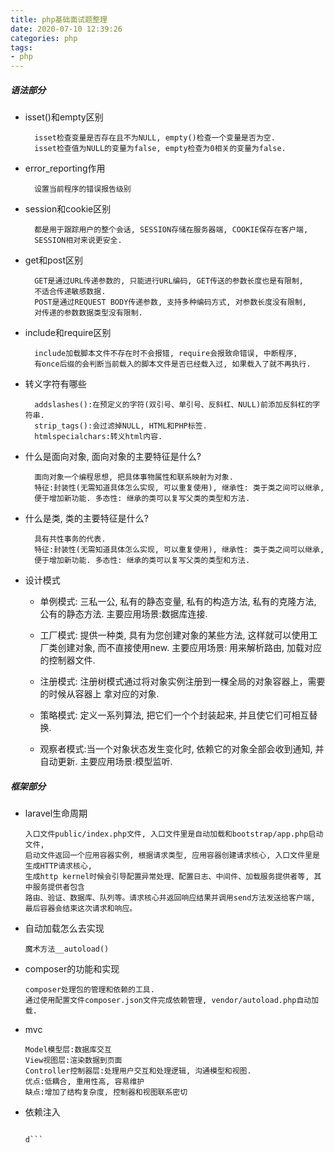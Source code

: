 ```yaml
---
title: php基础面试题整理
date: 2020-07-10 12:39:26
categories: php
tags:
- php
---
```


##### 语法部分

- isset()和empty区别
  ```text
    isset检查变量是否存在且不为NULL, empty()检查一个变量是否为空.
    isset检查值为NULL的变量为false, empty检查为0相关的变量为false.
  ```
  
- error_reporting作用
  ```text
    设置当前程序的错误报告级别
  ```
  
- session和cookie区别
  ```text
    都是用于跟踪用户的整个会话, SESSION存储在服务器端, COOKIE保存在客户端, 
    SESSION相对来说更安全.
  ```
  
- get和post区别
  ```text
    GET是通过URL传递参数的, 只能进行URL编码, GET传送的参数长度也是有限制, 
    不适合传递敏感数据.
    POST是通过REQUEST BODY传递参数, 支持多种编码方式, 对参数长度没有限制, 
    对传递的参数数据类型没有限制.
  ```

- include和require区别
  ```text
    include加载脚本文件不存在时不会报错, require会报致命错误, 中断程序, 
    有once后缀的会判断当前载入的脚本文件是否已经载入过, 如果载入了就不再执行.
  ```
  
- 转义字符有哪些
  ```text
    addslashes():在预定义的字符(双引号、单引号、反斜杠、NULL)前添加反斜杠的字符串.
    strip_tags():会过滤掉NULL, HTML和PHP标签.
    htmlspecialchars:转义html内容.
  ```
 
- 什么是面向对象, 面向对象的主要特征是什么?
  ```text
    面向对象一个编程思想, 把具体事物属性和联系映射为对象.
    特征:封装性(无需知道具体怎么实现, 可以重复使用), 继承性: 类于类之间可以继承, 
    便于增加新功能. 多态性: 继承的类可以复写父类的类型和方法.
  ```
- 什么是类, 类的主要特征是什么?
  ```text
    具有共性事务的代表.
    特征:封装性(无需知道具体怎么实现, 可以重复使用), 继承性: 类于类之间可以继承, 
    便于增加新功能. 多态性: 继承的类可以复写父类的类型和方法.
  ```
  
- 设计模式
  
   - 单例模式: 三私一公, 私有的静态变量, 私有的构造方法, 私有的克隆方法, 
   公有的静态方法. 主要应用场景:数据库连接.
   
   - 工厂模式: 提供一种类, 具有为您创建对象的某些方法, 这样就可以使用工厂类创建对象, 
   而不直接使用new. 主要应用场景: 用来解析路由, 加载对应的控制器文件.

   - 注册模式: 注册树模式通过将对象实例注册到一棵全局的对象容器上，需要的时候从容器上
   拿对应的对象.
   - 策略模式: 定义一系列算法, 把它们一个个封装起来, 并且使它们可相互替换.
   - 观察者模式:当一个对象状态发生变化时, 依赖它的对象全部会收到通知, 并自动更新.
     主要应用场景:模型监听.
     
##### 框架部分

  - laravel生命周期
    ```text
    入口文件public/index.php文件, 入口文件里是自动加载和bootstrap/app.php启动文件, 
    启动文件返回一个应用容器实例, 根据请求类型, 应用容器创建请求核心, 入口文件里是生成HTTP请求核心,
    生成http kernel时候会引导配置异常处理、配置日志、中间件、加载服务提供者等, 其中服务提供者包含
    路由、验证、数据库、队列等。请求核心并返回响应结果并调用send方法发送给客户端, 最后容器会结束这次请求和响应。
    ```
  
  - 自动加载怎么去实现
    ```text
    魔术方法__autoload()
    ```
  
  - composer的功能和实现
    ```text
    composer处理包的管理和依赖的工具.
    通过使用配置文件composer.json文件完成依赖管理, vendor/autoload.php自动加载.
    ```
    
  - mvc
    ```text
    Model模型层:数据库交互
    View视图层:渲染数据到页面
    Controller控制器层:处理用户交互和处理逻辑, 沟通模型和视图.
    优点:低耦合, 重用性高, 容易维护
    缺点:增加了结构复杂度, 控制器和视图联系密切        
    ```
    
  - 依赖注入
    ```text

    d```
  
   